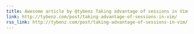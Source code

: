 ```yaml
---
title: Awesome article by @tybenz Taking advantage of sessions in Vim
link: http://tybenz.com/post/taking-advantage-of-sessions-in-vim/
rss_link: http://tybenz.com/post/taking-advantage-of-sessions-in-vim/
---
```

